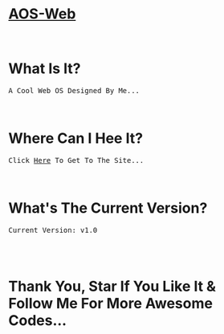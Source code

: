 # [AOS-Web](https://sancho1952007.github.io/AOS-Web)

<br>

# What Is It?
<pre>A Cool Web OS Designed By Me...</pre>

<br>

# Where Can I Hee It?
<pre>Click <a href='https://sancho1952007.github.io/AOS-Web'>Here</a> To Get To The Site...</pre>

<br>

# What's The Current Version?
<pre>Current Version: v1.0</pre>

<br><br>

# Thank You, Star If You Like It & Follow Me For More Awesome Codes...
